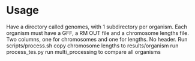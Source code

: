 # Usage
Have a directory called genomes, with 1 subdirectory per organism.
Each organism must have a GFF, a RM OUT file and a chromosome lengths file. Two columns, one for chromosomes and one for lengths. No header.
Run scripts/process.sh
copy chromosome lengths to results/organism
run process_tes.py
run multi_processing to compare all organisms

